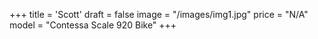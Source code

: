 +++
title = 'Scott'
draft = false
image = "/images/img1.jpg"
price = "N/A"
model = "Contessa Scale 920 Bike"
+++
